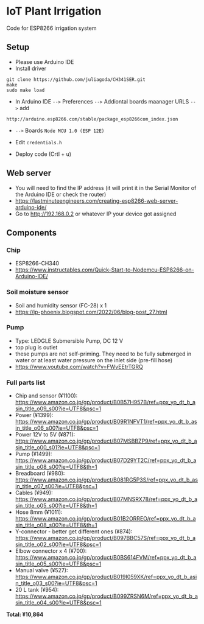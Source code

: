 # IoT Plant Irrigation
Code for ESP8266 irrigation system

## Setup
* Please use Arduino IDE
* Install driver
```
git clone https://github.com/juliagoda/CH341SER.git
make
sudo make load
```

* In Arduino IDE `-->` Preferences `-->` Addiontal boards maanager URLS `-->` add
```
http://arduino.esp8266.com/stable/package_esp8266com_index.json
```
* `-->` Boards `Node MCU 1.0 (ESP 12E)`

* Edit `credentials.h`
* Deploy code (Crtl + u)

## Web server
* You will need to find the IP address (it will print it in the Serial Monitor of the Arduino IDE or check the router)
* https://lastminuteengineers.com/creating-esp8266-web-server-arduino-ide/
* Go to http://192.168.0.2 or whatever IP your device got assigned

## Components
### Chip
* ESP8266-CH340
* https://www.instructables.com/Quick-Start-to-Nodemcu-ESP8266-on-Arduino-IDE/
### Soil moisture sensor
* Soil and humidity sensor (FC-28) x 1 
* https://jp-phoenix.blogspot.com/2022/06/blog-post_27.html
### Pump
* Type: LEDGLE Submersible Pump, DC 12 V
* top plug is outlet
* these pumps are not self-priming. They need to be fully submerged in water or at least water pressure on the inlet side (pre-fill hose)
* https://www.youtube.com/watch?v=FWvEEtrTGRQ
### Full parts list
* Chip and sensor (¥1100): https://www.amazon.co.jp/gp/product/B0B57H957B/ref=ppx_yo_dt_b_asin_title_o09_s00?ie=UTF8&psc=1
* Power (¥1399): https://www.amazon.co.jp/gp/product/B09R1NFVT1/ref=ppx_yo_dt_b_asin_title_o06_s00?ie=UTF8&psc=1
* Power 12V to 5V (¥871): https://www.amazon.co.jp/gp/product/B07MSBBZP9/ref=ppx_yo_dt_b_asin_title_o00_s01?ie=UTF8&psc=1
* Pump (¥1499): https://www.amazon.co.jp/gp/product/B07D29YT2C/ref=ppx_yo_dt_b_asin_title_o08_s00?ie=UTF8&th=1
* Breadboard (¥980): https://www.amazon.co.jp/gp/product/B081RG5P3S/ref=ppx_yo_dt_b_asin_title_o07_s00?ie=UTF8&psc=1
* Cables (¥949): https://www.amazon.co.jp/gp/product/B07MNSRX78/ref=ppx_yo_dt_b_asin_title_o05_s00?ie=UTF8&th=1
* Hose 8mm (¥1011): https://www.amazon.co.jp/gp/product/B01B2ORREO/ref=ppx_yo_dt_b_asin_title_o08_s00?ie=UTF8&th=1
* Y-connector - better get different ones (¥874): https://www.amazon.co.jp/gp/product/B097BBC57S/ref=ppx_yo_dt_b_asin_title_o02_s00?ie=UTF8&psc=1
* Elbow connector x 4 (¥700): https://www.amazon.co.jp/gp/product/B0BS614FVM/ref=ppx_yo_dt_b_asin_title_o05_s00?ie=UTF8&psc=1
* Manual valve (¥527): https://www.amazon.co.jp/gp/product/B019I059XK/ref=ppx_yo_dt_b_asin_title_o03_s00?ie=UTF8&psc=1
* 20 L tank (¥954): https://www.amazon.co.jp/gp/product/B099ZRSN6M/ref=ppx_yo_dt_b_asin_title_o04_s00?ie=UTF8&psc=1

**Total: ¥10,864**